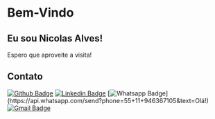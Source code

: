 # Bem-Vindo
 
## Eu sou Nicolas Alves!
 
 Espero que aproveite a visita!
 
## Contato
[![Github Badge](https://img.shields.io/badge/-Github-000?style=flat-square&logo=Github&logoColor=white&link=https://github.com/Nicolas-Alves-De-Oliveira)](https://github.com/Nicolas-Alves-De-Oliveira)
[![Linkedin Badge](https://img.shields.io/badge/-LinkedIn-blue?style=flat-square&logo=Linkedin&logoColor=white&link=https://www.linkedin.com/in/nicolas-alves-de-oliveira-36a21321b)](https://www.linkedin.com/in/nicolas-alves-de-oliveira-36a21321b)
[![Whatsapp Badge](https://img.shields.io/badge/-Whatsapp-4CA143?style=flat-square&labelColor=4CA143&logo=whatsapp&logoColor=white&link=https://api.whatsapp.com/send?phone=55+11+946367105&text=Olá!)](https://api.whatsapp.com/send?phone=55+11+946367105&text=Olá!)
[![Gmail Badge](https://img.shields.io/badge/-Gmail-c14438?style=flat-square&logo=Gmail&logoColor=white&link=mailto:nicolasalvesdeoliveira016@gmail.com
)](mailto:nicolasalvesdeoliveira016@gmail.com)
